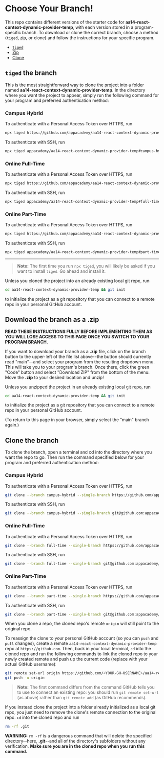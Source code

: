 # Choose Your Branch!

This repo contains different versions of the starter code for **aa14-react-context-dynamic-provider-temp**,
with each version stored in a program-specific branch. To download or clone the
correct branch, choose a method (`tiged`, zip, or clone) and follow the
instructions for your specific program.

* [`tiged`](#tiged-the-branch)
* [Zip](#download-the-branch-as-a-zip)
* [Clone](#clone-the-branch)

## `tiged` the branch

This is the most straightforward way to clone the project into a folder named
**aa14-react-context-dynamic-provider-temp**. In the directory where you want the project to appear, simply
run the following command for your program and preferred authentication method:

### Campus Hybrid

To authenticate with a Personal Access Token over HTTPS, run

```sh
npx tiged https://github.com/appacademy/aa14-react-context-dynamic-provider-temp#campus-hybrid aa14-react-context-dynamic-provider-temp
```

To authenticate with SSH, run

```sh
npx tiged appacademy/aa14-react-context-dynamic-provider-temp#campus-hybrid aa14-react-context-dynamic-provider-temp
```

### Online Full-Time

To authenticate with a Personal Access Token over HTTPS, run

```sh
npx tiged https://github.com/appacademy/aa14-react-context-dynamic-provider-temp#full-time aa14-react-context-dynamic-provider-temp
```

To authenticate with SSH, run

```sh
npx tiged appacademy/aa14-react-context-dynamic-provider-temp#full-time aa14-react-context-dynamic-provider-temp
```

### Online Part-Time

To authenticate with a Personal Access Token over HTTPS, run

```sh
npx tiged https://github.com/appacademy/aa14-react-context-dynamic-provider-temp#part-time aa14-react-context-dynamic-provider-temp
```

To authenticate with SSH, run

```sh
npx tiged appacademy/aa14-react-context-dynamic-provider-temp#part-time aa14-react-context-dynamic-provider-temp
```

-----

> **Note:** The first time you run `npx tiged`, you will likely be asked if you
> want to install `tiged`. Go ahead and install it.

Unless you cloned the project into an already existing local git repo, run

```sh
cd aa14-react-context-dynamic-provider-temp && git init
```

to initialize the project as a git repository that you can connect to a remote
repo in your personal GitHub account.

## Download the branch as a .zip

**READ THESE INSTRUCTIONS FULLY BEFORE IMPLEMENTING THEM AS YOU WILL LOSE ACCESS
TO THIS PAGE ONCE YOU SWITCH TO YOUR PROGRAM BRANCH.**

If you want to download your branch as a __.zip__ file, click on the branch
button to the upper-left of the file list above--the button should currently
read "main"--and select your program from the resulting dropdown menu. This will
take you to your program's branch. Once there, click the green "Code" button and
select "Download ZIP" from the bottom of the menu. Move the __.zip__ to your
desired location and unzip!

Unless you unzipped the project in an already existing local git repo, run

```sh
cd aa14-react-context-dynamic-provider-temp && git init
```

to initialize the project as a git repository that you can connect to a remote
repo in your personal GitHub account.

(To return to this page in your browser, simply select the "main" branch again.)

## Clone the branch

To clone the branch, open a terminal and cd into the directory where you want
the repo to go. Then run the command specified below for your program and
preferred authentication method:

### Campus Hybrid

To authenticate with a Personal Access Token over HTTPS, run

```sh
git clone --branch campus-hybrid --single-branch https://github.com/appacademy/aa14-react-context-dynamic-provider-temp.git
```

To authenticate with SSH, run

```sh
git clone --branch campus-hybrid --single-branch git@github.com:appacademy/aa14-react-context-dynamic-provider-temp.git
```

### Online Full-Time

To authenticate with a Personal Access Token over HTTPS, run

```sh
git clone --branch full-time --single-branch https://github.com/appacademy/aa14-react-context-dynamic-provider-temp.git
```

To authenticate with SSH, run

```sh
git clone --branch full-time --single-branch git@github.com:appacademy/aa14-react-context-dynamic-provider-temp.git
```

### Online Part-Time

To authenticate with a Personal Access Token over HTTPS, run

```sh
git clone --branch part-time --single-branch https://github.com/appacademy/aa14-react-context-dynamic-provider-temp.git
```

To authenticate with SSH, run

```sh
git clone --branch part-time --single-branch git@github.com:appacademy/aa14-react-context-dynamic-provider-temp.git
```

When you clone a repo, the cloned repo's remote `origin` will still point to the
original repo.

To reassign the clone to your personal GitHub account (so you can `push` and
`pull` changes), create a remote `aa14-react-context-dynamic-provider-temp` repo at `https://github.com`.
Then, back in your local terminal, `cd` into the cloned repo and run the
following commands to link the cloned repo to your newly created remote and push
up the current code (replace <YOUR-GH-USERNAME> with your actual GitHub username):

```sh
git remote set-url origin https://github.com/<YOUR-GH-USERNAME>/aa14-react-context-dynamic-provider-temp
git push -u origin
```

 > **Note:** The first command differs from the command GitHub tells you to use
 > to connect an existing repo: you should run `git remote set-url` (as above)
 > rather than `git remote add` (as GitHub recommends).

 If you instead clone the project into a folder already initialized as a local
 git repo, you just need to remove the clone's remote connection to the original
 repo. `cd` into the cloned repo and run

 ```sh
 rm -rf .git
 ```

**WARNING:** `rm -rf` is a dangerous command that will delete the specified
directory--here, __.git__--and all of the directory's subfolders without any
verification. **Make sure you are in the cloned repo when you run this
command.**

